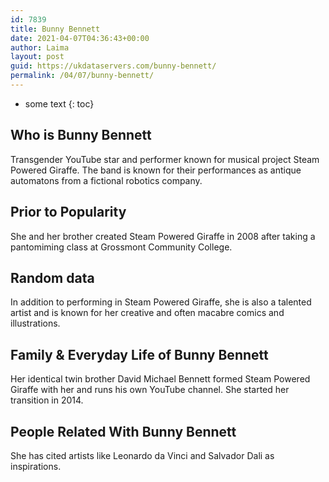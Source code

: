```yaml
---
id: 7839
title: Bunny Bennett
date: 2021-04-07T04:36:43+00:00
author: Laima
layout: post
guid: https://ukdataservers.com/bunny-bennett/
permalink: /04/07/bunny-bennett/
---
```


* some text
{: toc}


## Who is Bunny Bennett
                  
                  
                  
Transgender YouTube star and performer known for musical project Steam Powered Giraffe. The band is known for their performances as antique automatons from a fictional robotics company.
                  
              
            
              
            
                
                
                
## Prior to Popularity
                  
                  
                  
She and her brother created Steam Powered Giraffe in 2008 after taking a pantomiming class at Grossmont Community College.
                  
              
            
              
            
                
                
                
## Random data
                  
                  
                  
In addition to performing in Steam Powered Giraffe, she is also a talented artist and is known for her creative and often macabre comics and illustrations.
                  
              
            
              
            
                
                
                
## Family & Everyday Life of Bunny Bennett
                  
                  
                  
Her identical twin brother David Michael Bennett formed Steam Powered Giraffe with her and runs his own YouTube channel. She started her transition in 2014.
                  
              
            
              
            
                
                
                
## People Related With Bunny Bennett
                  
                  
                  
She has cited artists like Leonardo da Vinci and Salvador Dali as inspirations.
                  
              
            
              
            
                
              
            
              
              
            
            
              
            
          
          
          